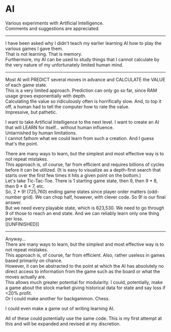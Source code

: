 # AI
Various experiments with Artificial Intelligence.  
Comments and suggestions are appreciated. 

____________________
I have been asked why I didn't teach my earlier learning AI how to play the various games I gave them.  
That is not learning. That is memory.  
Furthermore, my AI can be used to study things that I cannot calculate by the very nature of my unfortunately limited human mind. 

____________________
Most AI will PREDICT several moves in advance and CALCULATE the VALUE of each game state.  
This is a very limited approach. Prediction can only go so far, since RAM usage grows exponentially with depth.  
Calculating the value so ridiculously often is horrifically slow. And, to top it off, a human had to tell the computer how to rate the value.  
Impressive, but pathetic. 

I want to take Artificial Intelligence to the next level. I want to create an AI that will LEARN for itself... without human influence.  
Untarnished by human limitations.  
I cannot fathom what we could learn from such a creation. And I guess that's the point.

There are many ways to learn, but the simplest and most effective way is to not repeat mistakes.  
This approach is, of course, far from efficient and requires billions of cycles before it can be utilized. (It is easy to visualize as a depth-first search that starts over the first few times it hits a given point on the bottom.)  
Let's take Tic-Tac-Toe. There is 1 starting game state, then 9, then 9 * 8, then 9 * 8 * 7, etc.  
So, 2 * 9! (725,760) ending game states since player order matters (odd-number grid). We can chop half, however, with clever code. So 9! is our final answer.  
But we need every playable state, which is 623,530. We need to go through 9 of those to reach an end state. And we can reliably learn only one thing per loss.  
[[UNFINISHED]]

____________________
Anyway...  
There are many ways to learn, but the simplest and most effective way is to not repeat mistakes.  
This approach is, of course, far from efficient. Also, rather useless in games based primarily on chance.  
However, it can be abstracted to the point at which the AI has absolutely no direct access to information from the game such as the board or what the moves actually are.  
This allows much greater potential for modularity. I could, potentially, make a game about the stock market giving historical data for state and say loss if <20% profit.  
Or I could make another for backgammon. Chess.  

I could even make a game out of writing learning AI. 

All of these could potentially use the same code. This is my first attempt at this and will be expanded and revised at my discretion. 

